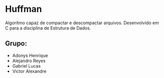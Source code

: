 # Huffman
Algoritmo capaz de compactar e descompactar arquivos. Desenvolvido em C para a disciplina de Estrutura de Dados.


## Grupo:

* Adonys Henrique
* Alejandro Reyes
* Gabriel Lucas
* Victor Alexandre

